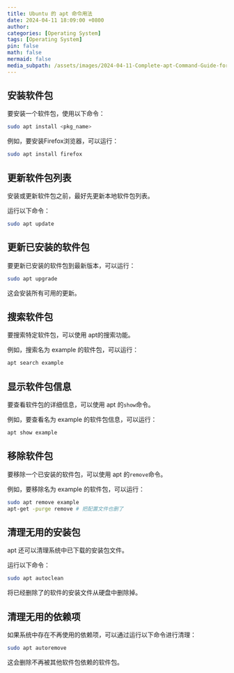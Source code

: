 ```yaml
---
title: Ubuntu 的 apt 命令用法
date: 2024-04-11 18:09:00 +0800
author: 
categories: [Operating System]
tags: [Operating System]
pin: false
math: false
mermaid: false
media_subpath: /assets/images/2024-04-11-Complete-apt-Command-Guide-for-Ubuntu
---
```


## 安装软件包
要安装一个软件包，使用以下命令：

```bash
sudo apt install <pkg_name>
```

例如，要安装Firefox浏览器，可以运行：

```bash
sudo apt install firefox
```

## 更新软件包列表

安装或更新软件包之前，最好先更新本地软件包列表。

运行以下命令：

```bash
sudo apt update
```

## 更新已安装的软件包

要更新已安装的软件包到最新版本，可以运行：

```bash
sudo apt upgrade
```

这会安装所有可用的更新。

## 搜索软件包

要搜索特定软件包，可以使用 apt的搜索功能。

例如，搜索名为 example 的软件包，可以运行：

```bash
apt search example
```

## 显示软件包信息

要查看软件包的详细信息，可以使用 apt 的`show`命令。

例如，要查看名为 example 的软件包信息，可以运行：

```bash
apt show example
```

## 移除软件包

要移除一个已安装的软件包，可以使用 apt 的`remove`命令。

例如，要移除名为 example 的软件包，可以运行：

```bash
sudo apt remove example
apt-get -purge remove # 把配置文件也删了
```

## 清理无用的安装包

apt 还可以清理系统中已下载的安装包文件。

运行以下命令：

```bash
sudo apt autoclean
```

将已经删除了的软件的安装文件从硬盘中删除掉。

## 清理无用的依赖项

如果系统中存在不再使用的依赖项，可以通过运行以下命令进行清理：

```bash
sudo apt autoremove
```

这会删除不再被其他软件包依赖的软件包。